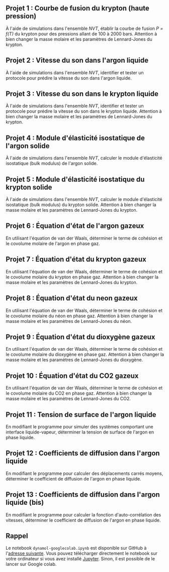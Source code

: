 ## Projet 1 : Courbe de fusion du krypton (haute pression) 

À l'aide de simulations dans l'ensemble *NVT*, établir la courbe de fusion *P = f(T)* du krypton pour des pressions allant de 100 à 2000 bars. Attention à bien changer la masse molaire et les paramètres de Lennard-Jones du krypton.

## Projet 2 : Vitesse du son dans l'argon liquide

À l'aide de simulations dans l'ensemble *NVT*, identifier et tester un protocole pour prédire la vitesse du son dans l'argon liquide.

## Projet 3 : Vitesse du son dans le krypton liquide

À l'aide de simulations dans l'ensemble *NVT*, identifier et tester un protocole pour prédire la vitesse du son dans le krypton liquide.
 Attention à bien changer la masse molaire et les paramètres de Lennard-Jones du krypton.

## Projet 4 : Module d'élasticité isostatique de l'argon solide

À l'aide de simulations dans l'ensemble *NVT*, calculer le module d'élasticité isostatique (bulk modulus) de l'argon solide.

## Projet 5 : Module d'élasticité isostatique du krypton solide

À l'aide de simulations dans l'ensemble *NVT*, calculer le module d'élasticité isostatique (bulk modulus) du krypton solide.  Attention à bien changer la masse molaire et les paramètres de Lennard-Jones du krypton.

## Projet 6 : Équation d'état de l'argon gazeux

En utilisant l'équation de van der Waals, déterminer le terme de cohésion et le covolume molaire de l'argon en phase gaz. 

## Projet 7 : Équation d'état du krypton gazeux

En utilisant l'équation de van der Waals, déterminer le terme de cohésion et le covolume molaire du krypton en phase gaz. Attention à bien changer la masse molaire et les paramètres de Lennard-Jones du krypton.

## Projet 8 : Équation d'état du neon gazeux

En utilisant l'équation de van der Waals, déterminer le terme de cohésion et le covolume molaire du néon en phase gaz. Attention à bien changer la masse molaire et les paramètres de Lennard-Jones du néon.

## Projet 9 : Équation d'état du dioxygène gazeux

En utilisant l'équation de van der Waals, déterminer le terme de cohésion et le covolume molaire du dioxygène en phase gaz. Attention à bien changer la masse molaire et les paramètres de Lennard-Jones du dioxygène.

## Projet 10 : Équation d'état du CO2 gazeux

En utilisant l'équation de van der Waals, déterminer le terme de cohésion et le covolume molaire du CO2 en phase gaz. Attention à bien changer la masse molaire et les paramètres de Lennard-Jones du CO2.

## Projet 11 : Tension de surface de l'argon liquide

En modifiant le programme pour simuler des systèmes comportant une interface liquide-vapeur, déterminer la tension de surface de l'argon en phase liquide.


## Projet 12 : Coefficients de diffusion dans l'argon liquide

En modifiant le programme pour calculer des déplacements carrés moyens, déterminer le coefficient de diffusion de l'argon en phase liquide.

## Projet 13 : Coefficients de diffusion dans l'argon liquide (bis)

En modifiant le programme pour calculer la fonction d'auto-corrélation des vitesses, déterminer le coefficient de diffusion de l'argon en phase liquide.

## Rappel

Le notebook `dynamol-googlecolab.ipynb` est disponible sur GitHub à l'[adresse suivante](https://github.com/salanne/dynamol). Vous pouvez télécharger directement le notebook sur votre ordinateur si vous avez installé [Jupyter](https://jupyter.org/). Sinon, il est possible de le lancer sur Google colab. 



